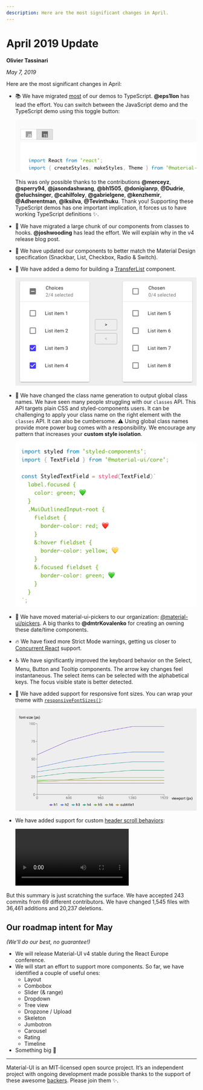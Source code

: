 ```yaml
---
description: Here are the most significant changes in April.
---
```


# April 2019 Update

**Olivier Tassinari**

*May 7, 2019*

Here are the most significant changes in April:

- 📚 We have migrated [most](https://github.com/mui-org/material-ui/issues/14897) of our demos to TypeScript. **@eps1lon** has lead the effort. You can switch between the JavaScript demo and the TypeScript demo using this toggle button:

  ![TypeScript switch](/static/blog/april-2019-update/typescript.png)

  This was only possible thanks to the contributions **@merceyz**, **@sperry94**, **@jasondashwang**, **@bh1505**, **@donigianrp**, **@Dudrie**, **@eluchsinger**, **@cahilfoley**, **@gabrielgene**, **@kenzhemir**, **@Adherentman**, **@lksilva**, **@Tevinthuku**. Thank you!
  Supporting these TypeScript demos has one important implication, it forces us to have working TypeScript definitions ✨.
- 🎀 We have migrated a large chunk of our components from classes to hooks. **@joshwooding** has lead the effort. We will explain why in the v4 release blog post.
- 📐 We have updated our components to better match the Material Design specification
  (Snackbar, List, Checkbox, Radio & Switch).
- 🎁 We have added a demo for building a [TransferList](https://next.material-ui.com/demos/transfer-list/) component.

  [![Transfer List](/static/blog/april-2019-update/transfer-list.png)](https://next.material-ui.com/demos/transfer-list/)

- 💅 We have changed the class name generation to output global class names.
  We have seen many people struggling with our `classes` API.
  This API targets plain CSS and styled-components users.
  It can be challenging to apply your class name on the right element with the `classes` API. It can also be cumbersome. ⚠️ Using global class names provide more power bug comes with a responsibility. We encourage any pattern that increases your **custom style isolation**.

  [![Global class names](/static/blog/april-2019-update/global-class-names.png)](https://next.material-ui.com/css-in-js/advanced/#with-material-ui-core)

- 📅 We have moved material-ui-pickers to our organization: [@material-ui/pickers](https://material-ui-pickers.dev/). A big thanks to **@dmtrKovalenko** for creating an owning these date/time components.
- 🔥 We have fixed more Strict Mode warnings, getting us closer to [Concurrent React](https://reactjs.org/blog/2018/11/27/react-16-roadmap.html#react-16x-q2-2019-the-one-with-concurrent-mode) support.
- ♿️ We have significantly improved the keyboard behavior on the Select, Menu, Button and Tooltip components. The arrow key changes feel instantaneous. The select items can be selected with the alphabetical keys. The focus visible state is better detected.
- 💄 We have added support for responsive font sizes. You can wrap your theme with [`responsiveFontSizes()`](https://next.material-ui.com/customization/themes/#responsive-font-sizes):

  [![Responsive font sizes](/static/blog/april-2019-update/responsive.png)](https://next.material-ui.com/customization/themes/#responsive-font-sizes)
- We have added support for custom [header scroll behaviors](https://next.material-ui.com/demos/app-bar/#scrolling):

  <video src="/static/blog/april-2019-update/scroll-trigger.mp4" loop autoplay></video>

But this summary is just scratching the surface. We have accepted 243 commits from 69 different contributors. We have changed 1,545 files with 36,461 additions and 20,237 deletions.

## Our roadmap intent for May

*(We'll do our best, no guarantee!)*

- We will release Material-UI v4 stable during the React Europe conference.
- We will start an effort to support more components. So far, we have identified a couple of useful ones:
  - Layout
  - Combobox
  - Slider (& range)
  - Dropdown
  - Tree view
  - Dropzone / Upload
  - Skeleton
  - Jumbotron
  - Carousel
  - Rating
  - Timeline
- Something big 🌈

<hr />

Material-UI is an MIT-licensed open source project. It’s an independent project with ongoing development made possible thanks to the support of these awesome [backers](https://material-ui.com/discover-more/backers/). Please join them ✨.
